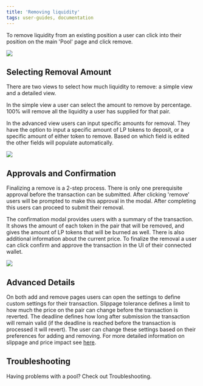 ```yaml
---
title: 'Removing liquidity'
tags: user-guides, documentation
---
```


To remove liquidity from an existing position a user can click into their position on the main 'Pool' page and click remove.

![](/images/remove-1.png)

## Selecting Removal Amount

There are two views to select how much liquidity to remove: a simple view and a detailed view.

In the simple view a user can select the amount to remove by percentage. 100% will remove all the liquidity a user has supplied for that pair.

In the advanced view users can input specific amounts for removal. They have the option to input a specific amount of LP tokens to deposit, or a specific amount of either token to remove. Based on which field is edited the other fields will populate automatically.

![](/images/remove-2.png)

## Approvals and Confirmation

Finalizing a remove is a 2-step process. There is only one prerequisite approval before the transaction can be submitted. After clicking 'remove' users will be prompted to make this approval in the modal. After completing this users can proceed to submit their removal.

The confirmation modal provides users with a summary of the transaction. It shows the amount of each token in the pair that will be removed, and gives the amount of LP tokens that will be burned as well. There is also additional information about the current price. To finalize the removal a user can click confirm and approve the transaction in the UI of their connected wallet.

![](/images/remove-3.png)

## Advanced Details

On both add and remove pages users can open the settings to define custom settings for their transaction. Slippage tolerance defines a limit to how much the price on the pair can change before the transaction is reverted. The deadline defines how long after submission the transaction will remain valid (if the deadline is reached before the transaction is processed it will revert). The user can change these settings based on their preferences for adding and removing. For more detailed information on slippage and price impact see [here](/docs/v2/swaps/pricing/).

## Troubleshooting

Having problems with a pool? Check out <Link to="/docs/v2/web-app/troubleshooting/">Troubleshooting</Link>.
